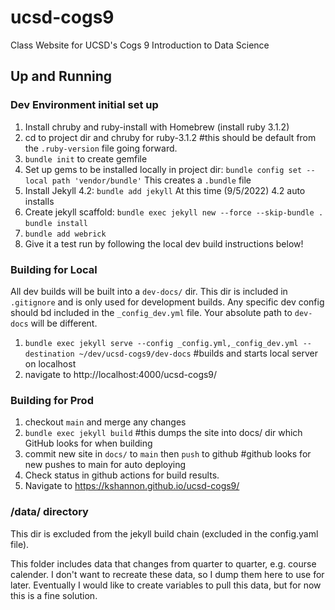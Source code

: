 # ucsd-cogs9
Class Website for UCSD's Cogs 9 Introduction to Data Science


## Up and Running
### Dev Environment initial set up
1. Install chruby and ruby-install with Homebrew (install ruby 3.1.2)
2. cd to project dir and chruby for ruby-3.1.2 #this should be default from the `.ruby-version` file going forward.
3. `bundle init` to create gemfile
4. Set up gems to be installed locally in project dir: `bundle config set --local path 'vendor/bundle'` This creates a `.bundle` file
5. Install Jekyll 4.2: `bundle add jekyll` At this time (9/5/2022) 4.2 auto installs
6. Create jekyll scaffold: `bundle exec jekyll new --force --skip-bundle .` `bundle install`
7. `bundle add webrick`
8. Give it a test run by following the local dev build instructions below!

### Building for Local
All dev builds will be built into a `dev-docs/` dir. This dir is included in `.gitignore` and is only used for development builds. Any specific dev config should bd included in the `_config_dev.yml` file. Your absolute path to `dev-docs` will be different.
1. `bundle exec jekyll serve --config _config.yml,_config_dev.yml --destination ~/dev/ucsd-cogs9/dev-docs` #builds and starts local server on localhost
2. navigate to http://localhost:4000/ucsd-cogs9/

### Building for Prod
1. checkout `main` and merge any changes
2. `bundle exec jekyll build` #this dumps the site into docs/ dir which GitHub looks for when building
3. commit new site in `docs/` to `main` then `push` to github #github looks for new pushes to main for auto deploying
4. Check status in github actions for build results.
5. Navigate to https://kshannon.github.io/ucsd-cogs9/

### /data/ directory
This dir is excluded from the jekyll build chain (excluded in the config.yaml file).

This folder includes data that changes from quarter to quarter, e.g. course calender. I don't want to recreate these data, so I dump them here to use for later. Eventually I would like to create variables to pull this data, but for now this is a fine solution.
